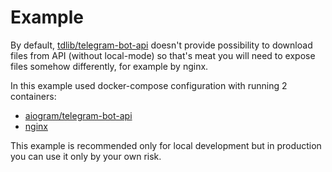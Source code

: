 # Example

By default, [tdlib/telegram-bot-api](https://github.com/tdlib/telegram-bot-api) 
doesn't provide possibility to download files from API (without local-mode) 
so that's meat you will need to expose files somehow differently, for example by nginx.

In this example used docker-compose configuration with running 2 containers:
 - [aiogram/telegram-bot-api](https://hub.docker.com/r/aiogram/telegram-bot-api)
 - [nginx](https://hub.docker.com/_/nginx)

This example is recommended only for local development but in production you can use it only by your own risk.
